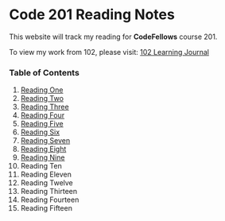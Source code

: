 # Code 201 Reading Notes
This website will track my reading for **CodeFellows** course 201.

To view my work from 102, please visit:
[102 Learning Journal](https://jpchato.github.io/learning-journal/)

### Table of Contents
1. [Reading One](https://jpchato.github.io/reading-notes/class-01)
2. [Reading Two](https://jpchato.github.io/reading-notes/class-02)
3. [Reading Three](https://jpchato.github.io/reading-notes/class-03)
4. [Reading Four](https://jpchato.github.io/reading-notes/class-04)
5. [Reading Five](https://jpchato.github.io/reading-notes/class-05)
6. [Reading Six](https://jpchato.github.io/reading-notes/class-06)
7. [Reading Seven](https://jpchato.github.io/reading-notes/class-07)
8. [Reading Eight](https://jpchato.github.io/reading-notes/class-08)
9. [Reading Nine](https://jpchato.github.io/reading-notes/class-09)
10. Reading Ten
11. Reading Eleven
12. Reading Twelve
13. Reading Thirteen
14. Reading Fourteen
15. Reading Fifteen
